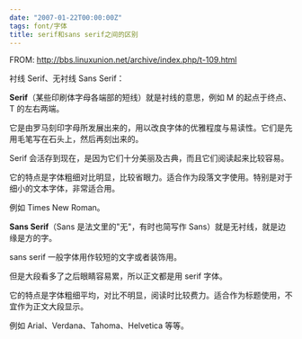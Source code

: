 ```yaml
---
date: "2007-01-22T00:00:00Z"
tags: font/字体
title: serif和sans serif之间的区别
---
```


FROM: <http://bbs.linuxunion.net/archive/index.php/t-109.html>

衬线 Serif、无衬线 Sans Serif：

**Serif**（某些印刷体字母各端部的短线）就是衬线的意思，例如 M 的起点于终点、T 的左右两端。

它是由罗马刻印字母所发展出来的，用以改良字体的优雅程度与易读性。它们是先用毛笔写在石头上，然后再刻出来的。

Serif 会活存到现在，是因为它们十分美丽及古典，而且它们阅读起来比较容易。

它的特点是字体粗细对比明显，比较省眼力。适合作为段落文字使用。特别是对于细小的文本字体，非常适合用。

例如 Times New Roman。

**Sans Serif**（Sans 是法文里的"无"，有时也简写作 Sans）就是无衬线，就是边缘是方的字。

sans serif 一般字体用作较短的文字或者装饰用。

但是大段看多了之后眼睛容易累，所以正文都是用 serif 字体。

它的特点是字体粗细平均，对比不明显，阅读时比较费力。适合作为标题使用，不宜作为正文大段显示。

例如 Arial、Verdana、Tahoma、Helvetica 等等。
